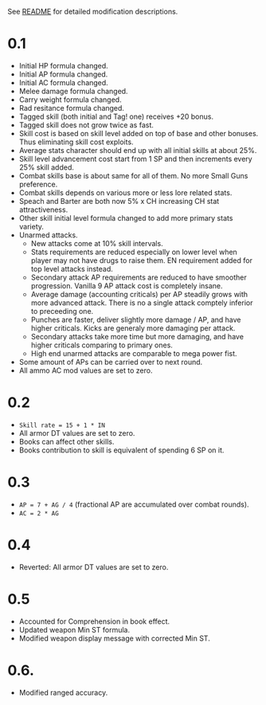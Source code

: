 See [README](https://github.com/tnevolin/FO2FairPlay) for detailed modification descriptions.

# 0.1

* Initial HP formula changed.
* Initial AP formula changed.
* Initial AC formula changed.
* Melee damage formula changed.
* Carry weight formula changed.
* Rad resitance formula changed.
* Tagged skill (both initial and Tag! one) receives +20 bonus.
* Tagged skill does not grow twice as fast.
* Skill cost is based on skill level added on top of base and other bonuses. Thus eliminating skill cost exploits.
* Average stats character should end up with all initial skills at about 25%.
* Skill level advancement cost start from 1 SP and then increments every 25% skill added.
* Combat skills base is about same for all of them. No more Small Guns preference.
* Combat skills depends on various more or less lore related stats.
* Speach and Barter are both now 5% x CH increasing CH stat attractiveness.
* Other skill initial level formula changed to add more primary stats variety.
* Unarmed attacks.
	* New attacks come at 10% skill intervals.
	* Stats requirements are reduced especially on lower level when player may not have drugs to raise them. EN requirement added for top level attacks instead.
	* Secondary attack AP requirements are reduced to have smoother progression. Vanilla 9 AP attack cost is completely insane.
	* Average damage (accounting criticals) per AP steadily grows with more advanced attack. There is no a single attack comptely inferior to preceeding one.
	* Punches are faster, deliver slightly more damage / AP, and have higher criticals. Kicks are generaly more damaging per attack.
	* Secondary attacks take more time but more damaging, and have higher criticals comparing to primary ones.
	* High end unarmed attacks are comparable to mega power fist.
* Some amount of APs can be carried over to next round.
* All ammo AC mod values are set to zero.

# 0.2

* `Skill rate = 15 + 1 * IN`
* All armor DT values are set to zero.
* Books can affect other skills.
* Books contribution to skill is equivalent of spending 6 SP on it.

# 0.3

* `AP = 7 + AG / 4` (fractional AP are accumulated over combat rounds).
* `AC = 2 * AG`

# 0.4

* Reverted: All armor DT values are set to zero.

# 0.5

* Accounted for Comprehension in book effect.
* Updated weapon Min ST formula.
* Modified weapon display message with corrected Min ST.

# 0.6.

* Modified ranged accuracy.

